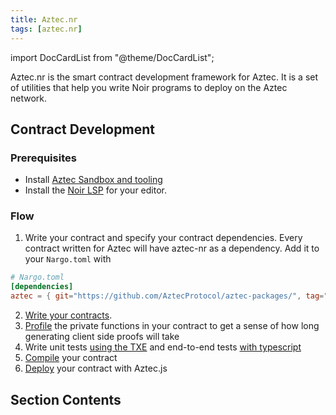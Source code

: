 ```yaml
---
title: Aztec.nr
tags: [aztec.nr]
---
```


import DocCardList from "@theme/DocCardList";

Aztec.nr is the smart contract development framework for Aztec. It is a set of utilities that
help you write Noir programs to deploy on the Aztec network.

## Contract Development

### Prerequisites

- Install [Aztec Sandbox and tooling](../../getting_started.md)
- Install the [Noir LSP](../local_env/installing_noir_lsp.md) for your editor.

### Flow

1. Write your contract and specify your contract dependencies. Every contract written for Aztec will have
   aztec-nr as a dependency. Add it to your `Nargo.toml` with

```toml
# Nargo.toml
[dependencies]
aztec = { git="https://github.com/AztecProtocol/aztec-packages/", tag="v0.87.4", directory="noir-projects/aztec-nr/aztec" }
```

2.  [Write your contracts](./writing_contracts/index.mdx).
3.  [Profile](./profiling_transactions.md) the private functions in your contract to get
    a sense of how long generating client side proofs will take
4.  Write unit tests [using the TXE](testing.md) and end-to-end
    tests [with typescript](../js_apps/test.md)
5.  [Compile](how_to_compile_contract.md) your contract
6.  [Deploy](../js_apps/deploy_contract.md) your contract with Aztec.js

## Section Contents

<DocCardList />
